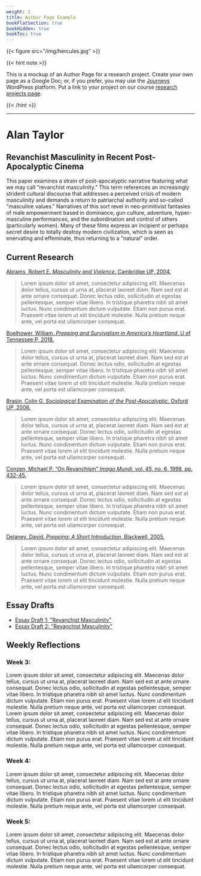 ```yaml
---
weight: 2
title: Author Page Example
bookFlatSection: true
bookHidden: true
bookToc: true
---
```



{{< figure src="/img/hercules.jpg" >}}

{{< hint note >}} 

[<i class="fas fa-star-of-life"></i>]() This is a mockup of an Author Page for a research project. Create your own page as a Google Doc; or, if you prefer, you may use the [Journeys](https://journeys.dartmouth.edu/) WordPress platform. Put a link to your project on our course [research projects page](https://docs.google.com/document/d/1Zh_gf5hGLVN1i-i18WikOR6ILsa6cYwHpqAf40SwEp0/edit?usp=sharing).

{{< /hint >}} 

---

# Alan Taylor

## Revanchist Masculinity in Recent Post-Apocalyptic Cinema

This paper examines a strain of post-apocalyptic narrative featuring what we may call “revanchist masculinity.” This term references an increasingly strident cultural discourse that addresses a perceived crisis of modern masculinity and demands a return to patriarchal authority and so-called "masculine values." Narratives of this sort revel in neo-primitivist fantasies of male empowerment based in dominance, gun culture, adventure, hyper-masculine performances, and the subordination and control of others (particularly women). Many of these films express an incipient or perhaps secret desire to totally destroy modern civilization, which is seen as enervating and effeminate, thus returning to a "natural" order.

## Current Research

[Abrams, Robert E. *Masculinity and Violence*. Cambridge UP, 2004.](https://www.youtube.com/watch?v=dQw4w9WgXcQ&ab_channel=RickAstleyVEVO)
> Lorem ipsum dolor sit amet, consectetur adipiscing elit. Maecenas dolor tellus, cursus ut urna at, placerat laoreet diam. Nam sed est at ante ornare consequat. Donec lectus odio, sollicitudin at egestas pellentesque, semper vitae libero. In tristique pharetra nibh sit amet luctus. Nunc condimentum dictum vulputate. Etiam non purus erat. Praesent vitae lorem ut elit tincidunt molestie. Nulla pretium neque ante, vel porta est ullamcorper consequat.

[Boelhower, William. *Prepping and Survivalism in America’s Heartland*. U of Tennessee P, 2018.](https://www.youtube.com/watch?v=dQw4w9WgXcQ&ab_channel=RickAstleyVEVO)
>Lorem ipsum dolor sit amet, consectetur adipiscing elit. Maecenas dolor tellus, cursus ut urna at, placerat laoreet diam. Nam sed est at ante ornare consequat. Donec lectus odio, sollicitudin at egestas pellentesque, semper vitae libero. In tristique pharetra nibh sit amet luctus. Nunc condimentum dictum vulputate. Etiam non purus erat. Praesent vitae lorem ut elit tincidunt molestie. Nulla pretium neque ante, vel porta est ullamcorper consequat.

[Brasin, Colin G. *Sociological Examination of the Post-Apocalyptic*. Oxford UP, 2006.](https://www.youtube.com/watch?v=dQw4w9WgXcQ&ab_channel=RickAstleyVEVO)
> Lorem ipsum dolor sit amet, consectetur adipiscing elit. Maecenas dolor tellus, cursus ut urna at, placerat laoreet diam. Nam sed est at ante ornare consequat. Donec lectus odio, sollicitudin at egestas pellentesque, semper vitae libero. In tristique pharetra nibh sit amet luctus. Nunc condimentum dictum vulputate. Etiam non purus erat. Praesent vitae lorem ut elit tincidunt molestie. Nulla pretium neque ante, vel porta est ullamcorper consequat.

[Conzen, Michael P. “On Revanchism” *Imago Mundi*, vol. 45, no. 6, 1998, pp. 432-45.](https://www.youtube.com/watch?v=dQw4w9WgXcQ&ab_channel=RickAstleyVEVO)
> Lorem ipsum dolor sit amet, consectetur adipiscing elit. Maecenas dolor tellus, cursus ut urna at, placerat laoreet diam. Nam sed est at ante ornare consequat. Donec lectus odio, sollicitudin at egestas pellentesque, semper vitae libero. In tristique pharetra nibh sit amet luctus. Nunc condimentum dictum vulputate. Etiam non purus erat. Praesent vitae lorem ut elit tincidunt molestie. Nulla pretium neque ante, vel porta est ullamcorper consequat.

[Delaney, David. *Prepping: A Short Introduction*. Blackwell, 2005.](https://www.youtube.com/watch?v=dQw4w9WgXcQ&ab_channel=RickAstleyVEVO)
> Lorem ipsum dolor sit amet, consectetur adipiscing elit. Maecenas dolor tellus, cursus ut urna at, placerat laoreet diam. Nam sed est at ante ornare consequat. Donec lectus odio, sollicitudin at egestas pellentesque, semper vitae libero. In tristique pharetra nibh sit amet luctus. Nunc condimentum dictum vulputate. Etiam non purus erat. Praesent vitae lorem ut elit tincidunt molestie. Nulla pretium neque ante, vel porta est ullamcorper consequat.


## Essay Drafts

- [Essay Draft 1: "Revanchist Masculinity"](/docs/Taylor-Essay.pdf)
- [Essay Draft 2: "Revanchist Masculinity"](/docs/Taylor-Essay.pdf)


## Weekly Reflections

### Week 3: 

Lorem ipsum dolor sit amet, consectetur adipiscing elit. Maecenas dolor tellus, cursus ut urna at, placerat laoreet diam. Nam sed est at ante ornare consequat. Donec lectus odio, sollicitudin at egestas pellentesque, semper vitae libero. In tristique pharetra nibh sit amet luctus. Nunc condimentum dictum vulputate. Etiam non purus erat. Praesent vitae lorem ut elit tincidunt molestie. Nulla pretium neque ante, vel porta est ullamcorper consequat. Lorem ipsum dolor sit amet, consectetur adipiscing elit. Maecenas dolor tellus, cursus ut urna at, placerat laoreet diam. Nam sed est at ante ornare consequat. Donec lectus odio, sollicitudin at egestas pellentesque, semper vitae libero. In tristique pharetra nibh sit amet luctus. Nunc condimentum dictum vulputate. Etiam non purus erat. Praesent vitae lorem ut elit tincidunt molestie. Nulla pretium neque ante, vel porta est ullamcorper consequat. 

### Week 4:

Lorem ipsum dolor sit amet, consectetur adipiscing elit. Maecenas dolor tellus, cursus ut urna at, placerat laoreet diam. Nam sed est at ante ornare consequat. Donec lectus odio, sollicitudin at egestas pellentesque, semper vitae libero. In tristique pharetra nibh sit amet luctus. Nunc condimentum dictum vulputate. Etiam non purus erat. Praesent vitae lorem ut elit tincidunt molestie. Nulla pretium neque ante, vel porta est ullamcorper consequat.

### Week 5:

Lorem ipsum dolor sit amet, consectetur adipiscing elit. Maecenas dolor tellus, cursus ut urna at, placerat laoreet diam. Nam sed est at ante ornare consequat. Donec lectus odio, sollicitudin at egestas pellentesque, semper vitae libero. In tristique pharetra nibh sit amet luctus. Nunc condimentum dictum vulputate. Etiam non purus erat. Praesent vitae lorem ut elit tincidunt molestie. Nulla pretium neque ante, vel porta est ullamcorper consequat.
